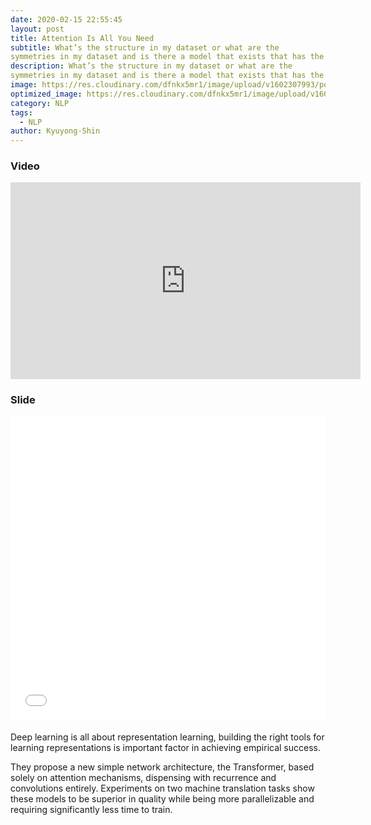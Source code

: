 ```yaml
---
date: 2020-02-15 22:55:45
layout: post
title: Attention Is All You Need
subtitle: What’s the structure in my dataset or what are the
symmetries in my dataset and is there a model that exists that has the inductive biases to model these properties that exist in my dataset.
description: What’s the structure in my dataset or what are the
symmetries in my dataset and is there a model that exists that has the inductive biases to model these properties that exist in my dataset.
image: https://res.cloudinary.com/dfnkx5mr1/image/upload/v1602307993/post_img/luong2015-fig2-3_fpyymg.png
optimized_image: https://res.cloudinary.com/dfnkx5mr1/image/upload/v1602307993/post_img/luong2015-fig2-3_fpyymg.png
category: NLP
tags:
  - NLP
author: Kyuyong-Shin
---
```


### Video 
<iframe width="560" height="315" src="https://www.youtube.com/embed/gGDOc8vWmz0" frameborder="0" allow="accelerometer; autoplay; clipboard-write; encrypted-media; gyroscope; picture-in-picture" allowfullscreen></iframe>

### Slide
<iframe src="//www.slideshare.net/slideshow/embed_code/key/b10XhimTLNXdTY" width="595" height="485" frameborder="0" marginwidth="0" marginheight="0" scrolling="no" style="border:1px solid #CCC; border-width:0px; margin-bottom:5px; max-width: 100%;" allowfullscreen> </iframe> 

Deep learning is all about representation learning, building the right tools for learning representations is important factor in 
achieving empirical success.

They propose a new simple network architecture, the Transformer, based solely on attention mechanisms, dispensing with recurrence and convolutions entirely. 
Experiments on two machine translation tasks show these models to be superior in quality while being more parallelizable and requiring significantly less time to train.
